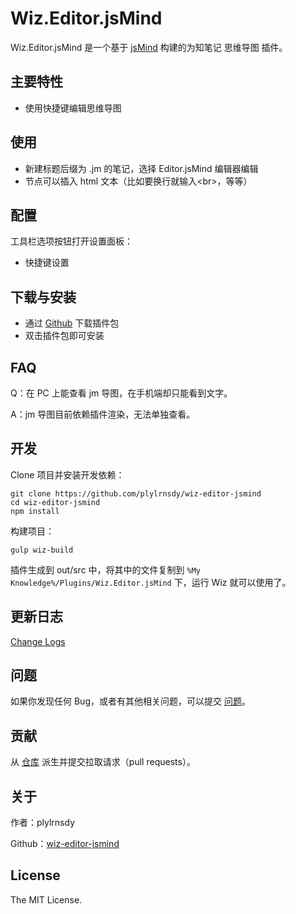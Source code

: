 # Wiz.Editor.jsMind

Wiz.Editor.jsMind 是一个基于 [jsMind][jsmind] 构建的为知笔记 思维导图 插件。

## 主要特性
- 使用快捷键编辑思维导图

## 使用
- 新建标题后缀为 .jm 的笔记，选择 Editor.jsMind 编辑器编辑
- 节点可以插入 html 文本（比如要换行就输入&lt;br&gt;，等等）

## 配置
工具栏选项按钮打开设置面板：
- 快捷键设置

## 下载与安装
- 通过 [Github][releases] 下载插件包
- 双击插件包即可安装

## FAQ
Q：在 PC 上能查看 jm 导图，在手机端却只能看到文字。

A：jm 导图目前依赖插件渲染，无法单独查看。

## 开发
Clone 项目并安装开发依赖：

    git clone https://github.com/plylrnsdy/wiz-editor-jsmind
    cd wiz-editor-jsmind
    npm install

构建项目：

    gulp wiz-build

插件生成到 out/src 中，将其中的文件复制到 `%My Knowledge%/Plugins/Wiz.Editor.jsMind` 下，运行 Wiz 就可以使用了。

## 更新日志
[Change Logs](./CHANGELOG.md)

## 问题
如果你发现任何 Bug，或者有其他相关问题，可以提交 [问题][issues]。

## 贡献
从 [仓库][repository] 派生并提交拉取请求（pull requests）。

## 关于
作者：plylrnsdy

Github：[wiz-editor-jsmind][repository]

## License
The MIT License.

[jsmind]:https://github.com/hizzgdev/jsmind
[issues]:https://github.com/plylrnsdy/wiz-editor-jsmind/issues
[releases]:https://github.com/plylrnsdy/wiz-editor-jsmind/releases
[repository]:https://github.com/plylrnsdy/wiz-editor-jsmind
